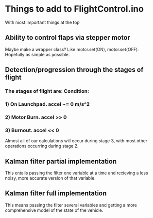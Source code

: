 # Things to add to FlightControl.ino
With most important things at the top

## Ability to control flaps via stepper motor
Maybe make a wrapper class? Like motor.set(ON), motor.set(OFF). Hopefully as simple as possible.

## Detection/progression through the stages of flight
### The stages of flight are:           Condition:
### 1) On Launchpad.                    accel ~= 0 m/s^2
### 2) Motor Burn.                      accel >> 0
### 3) Burnout.                         accel << 0
Almost all of our calculations will occur during stage 3, with most other operations occurring during stage 2.

## Kalman filter partial implementation
This entails passing the filter one variable at a time and recieving a less noisy, more accurate version of that variable.

## Kalman filter full implementation
This means passing the filter several variables and getting a more comprehensive model of the state of the vehicle.
